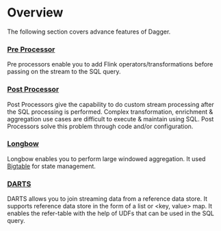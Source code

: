 # Overview

The following section covers advance features of Dagger.

### [Pre Processor](docs/advance/../../pre_processor.md)

Pre processors enable you to add Flink operators/transformations before passing on the stream to the SQL query.

### [Post Processor](docs/advance/../../post_processor.md)

Post Processors give the capability to do custom stream processing after the SQL processing is performed. Complex transformation, enrichment & aggregation use cases are difficult to execute & maintain using SQL. Post Processors solve this problem through code and/or configuration.

### [Longbow](docs/advance/../../longbow.md)

Longbow enables you to perform large windowed aggregation. It used [Bigtable](https://cloud.google.com/bigtable) for state management.

### [DARTS](docs/advance/../../DARTS.md)

DARTS allows you to join streaming data from a reference data store. It supports reference data store in the form of a list or <key, value> map. It enables the refer-table with the help of UDFs that can be used in the SQL query.
